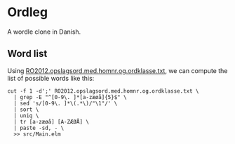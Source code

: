 # Ordleg

A wordle clone in Danish.

## Word list

Using
[RO2012.opslagsord.med.homnr.og.ordklasse.txt](https://dsn.dk/wp-content/uploads/2021/03/RO2012.opslagsord.med_.homnr_.og_.ordklasse.zip),
we can compute the list of possible words like this:

```
cut -f 1 -d';' RO2012.opslagsord.med.homnr.og.ordklasse.txt \
  | grep -E "^[0-9\. ]*[a-zæøå]{5}$" \
  | sed 's/[0-9\. ]*\(.*\)/"\1"/' \
  | sort \
  | uniq \
  | tr [a-zæøå] [A-ZÆØÅ] \
  | paste -sd, - \
  >> src/Main.elm
```

